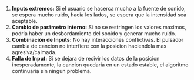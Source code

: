 1.  **Inputs extremos:** Si el usuario se hacerca mucho a la fuente de sonido, se espera mucho ruido, hacia los lados, se espera que la intensidad sea aceptable.
2.  **Cambio de parámetro interno:** Si no se restringen los valores maximos, podria haber un desbordamiento del sonido y generar mucho ruido.
3.  **Combinación de Inputs:** No hay interacciones conflictivas. El pulsador cambia de cancion no interfiere con la posicion haciendola mas agresiva/calmada.
4.  **Falla de Input:** Si se dejara de recivir los datos de la posicion inesperadamente, la cancion quedaria en un estado estable, el algoritmo continuaria sin ningun problema.
